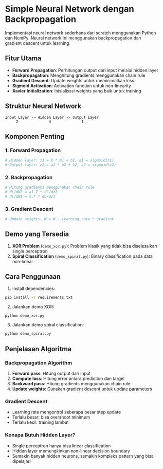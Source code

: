 # Simple Neural Network dengan Backpropagation

Implementasi neural network sederhana dari scratch menggunakan Python dan NumPy. Neural network ini menggunakan backpropagation dan gradient descent untuk learning.

## Fitur Utama

- **Forward Propagation**: Perhitungan output dari input melalui hidden layer
- **Backpropagation**: Menghitung gradients menggunakan chain rule
- **Gradient Descent**: Update weights untuk meminimalkan loss
- **Sigmoid Activation**: Activation function untuk non-linearity
- **Xavier Initialization**: Inisialisasi weights yang baik untuk training

## Struktur Neural Network

```
Input Layer -> Hidden Layer -> Output Layer
     2              4              1
```

## Komponen Penting

### 1. Forward Propagation
```python
# Hidden layer: z1 = X * W1 + b1, a1 = sigmoid(z1)  
# Output layer: z2 = a1 * W2 + b2, a2 = sigmoid(z2)
```

### 2. Backpropagation
```python
# Hitung gradients menggunakan chain rule
# dL/dW2 = a1.T * dL/dz2
# dL/dW1 = X.T * dL/dz1
```

### 3. Gradient Descent
```python
# Update weights: W = W - learning_rate * gradient
```

## Demo yang Tersedia

1. **XOR Problem** (`demo_xor.py`): Problem klasik yang tidak bisa diselesaikan single perceptron
2. **Spiral Classification** (`demo_spiral.py`): Binary classification pada data non-linear

## Cara Penggunaan

1. Install dependencies:
```bash
pip install -r requirements.txt
```

2. Jalankan demo XOR:
```bash
python demo_xor.py
```

3. Jalankan demo spiral classification:
```bash
python demo_spiral.py
```

## Penjelasan Algoritma

### Backpropagation Algorithm
1. **Forward pass**: Hitung output dari input
2. **Compute loss**: Hitung error antara prediction dan target
3. **Backward pass**: Hitung gradients menggunakan chain rule
4. **Update weights**: Gunakan gradient descent untuk update parameters

### Gradient Descent
- Learning rate mengontrol seberapa besar step update
- Terlalu besar: bisa overshoot minimum
- Terlalu kecil: training lambat

### Kenapa Butuh Hidden Layer?
- Single perceptron hanya bisa linear classification
- Hidden layer memungkinkan non-linear decision boundary
- Semakin banyak hidden neurons, semakin kompleks pattern yang bisa dipelajari
